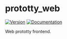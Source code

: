 # prototty\_web

[![Version](https://img.shields.io/crates/v/prototty_web.svg)](https://crates.io/crates/prototty_web)
[![Documentation](https://docs.rs/prototty_web/badge.svg)](https://docs.rs/prototty_web)

Web prototty frontend.

